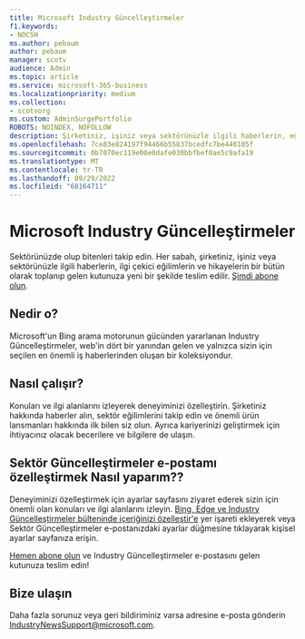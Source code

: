 ```yaml
---
title: Microsoft Industry Güncelleştirmeler
f1.keywords:
- NOCSH
ms.author: pebaum
author: pebaum
manager: scotv
audience: Admin
ms.topic: article
ms.service: microsoft-365-business
ms.localizationpriority: medium
ms.collection:
- scotvorg
ms.custom: AdminSurgePortfolio
ROBOTS: NOINDEX, NOFOLLOW
description: Şirketiniz, işiniz veya sektörünüzle ilgili haberlerin, eğilimlerin ve hikayelerin günlük bir toplaması gelen kutunuza yeni bir şekilde geldi.
ms.openlocfilehash: 7ce83e824197f94466b55837bcedfc7be440105f
ms.sourcegitcommit: 0b7070ec119e00e0dafe030bbfbef0ae5c9afa19
ms.translationtype: MT
ms.contentlocale: tr-TR
ms.lasthandoff: 09/29/2022
ms.locfileid: "68164711"
---
```

# <a name="microsoft-industry-updates"></a>Microsoft Industry Güncelleştirmeler

Sektörünüzde olup bitenleri takip edin. Her sabah, şirketiniz, işiniz veya sektörünüzle ilgili haberlerin, ilgi çekici eğilimlerin ve hikayelerin bir bütün olarak toplanıp gelen kutunuza yeni bir şekilde teslim edilir. [Şimdi abone olun](https://www.bing.com/news/professional?pn=setting&mkt=en-us&asnl=1&form).

## <a name="what-is-it"></a>Nedir o?

Microsoft'un Bing arama motorunun gücünden yararlanan Industry Güncelleştirmeler, web'in dört bir yanından gelen ve yalnızca sizin için seçilen en önemli iş haberlerinden oluşan bir koleksiyondur.

## <a name="how-does-it-work"></a>Nasıl çalışır?

Konuları ve ilgi alanlarını izleyerek deneyiminizi özelleştirin. Şirketiniz hakkında haberler alın, sektör eğilimlerini takip edin ve önemli ürün lansmanları hakkında ilk bilen siz olun. Ayrıca kariyerinizi geliştirmek için ihtiyacınız olacak becerilere ve bilgilere de ulaşın.

## <a name="how-do-i-customize-my-industry-updates-email"></a>Sektör Güncelleştirmeler e-postamı özelleştirmek Nasıl yaparım??

Deneyiminizi özelleştirmek için ayarlar sayfasını ziyaret ederek sizin için önemli olan konuları ve ilgi alanlarını izleyin. [Bing, Edge ve Industry Güncelleştirmeler bülteninde içeriğinizi özelleştir'e](https://www.bing.com/news/professional?pn=setting&mkt=en-us&form=BAWLOG&frb=1) yer işareti ekleyerek veya Sektör Güncelleştirmeler e-postanızdaki ayarlar düğmesine tıklayarak kişisel ayarlar sayfanıza erişin.

[Hemen abone olun](https://www.bing.com/news/professional?pn=setting&mkt=en-us&asnl=1&form=BAWLOG&frb=1) ve Industry Güncelleştirmeler e-postasını gelen kutunuza teslim edin!

## <a name="contact-us"></a>Bize ulaşın

Daha fazla sorunuz veya geri bildiriminiz varsa adresine e-posta gönderin <IndustryNewsSupport@microsoft.com>.
